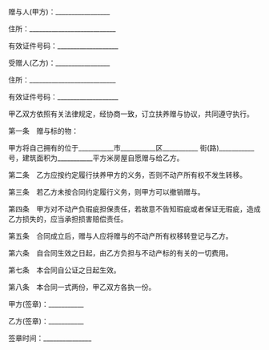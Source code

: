 
 


赠与人(甲方)：_________________


住所：___________________________


有效证件号码：___________________


受赠人(乙方)：_________________


住所：___________________________


有效证件号码：___________________


甲乙双方依照有关法律规定，经协商一致，订立扶养赠与协议，共同遵守执行。


第一条　赠与标的物：


甲方将自己拥有的位于___________市___________区___________ 街(路)___________号，建筑面积为___________平方米房屋自愿赠与给乙方。


第二条　乙方应按约定履行扶养甲方的义务，否则不动产所有权不发生转移。


第三条　若乙方未按合同约定履行义务，则甲方可以撤销赠与。


第四条　甲方对不动产负瑕疵担保责任，若故意不告知瑕疵或者保证无瑕疵，造成乙方损失的，应当承担损害赔偿责任。


第五条　合同成立后，赠与人应将赠与的不动产所有权移转登记与乙方。


第六条　自合同生效之日起，由乙方负担与不动产标的有关的一切费用。


第七条　本合同自公证之日起生效。


第八条　本合同一式两份，甲乙双方各执一份。


甲方(签章)：___________


乙方(签章)：___________


签章时间：_______________
 


 

 
 
 
 
 
  


  
 

  


  


  
 
 
 
 

